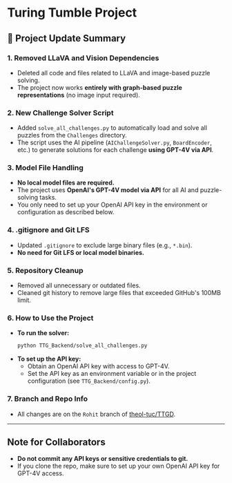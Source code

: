 # Turing Tumble Project

## 📝 Project Update Summary

### 1. Removed LLaVA and Vision Dependencies
- Deleted all code and files related to LLaVA and image-based puzzle solving.
- The project now works **entirely with graph-based puzzle representations** (no image input required).

### 2. New Challenge Solver Script
- Added `solve_all_challenges.py` to automatically load and solve all puzzles from the `Challenges` directory.
- The script uses the AI pipeline (`AIChallengeSolver.py`, `BoardEncoder`, etc.) to generate solutions for each challenge **using GPT-4V via API**.

### 3. Model File Handling
- **No local model files are required.**
- The project uses **OpenAI's GPT-4V model via API** for all AI and puzzle-solving tasks.
- You only need to set up your OpenAI API key in the environment or configuration as described below.

### 4. .gitignore and Git LFS
- Updated `.gitignore` to exclude large binary files (e.g., `*.bin`).
- **No need for Git LFS or local model binaries.**

### 5. Repository Cleanup
- Removed all unnecessary or outdated files.
- Cleaned git history to remove large files that exceeded GitHub's 100MB limit.

### 6. How to Use the Project
- **To run the solver:**  
  ```sh
  python TTG_Backend/solve_all_challenges.py
  ```
- **To set up the API key:**  
  - Obtain an OpenAI API key with access to GPT-4V.
  - Set the API key as an environment variable or in the project configuration (see `TTG_Backend/config.py`).

### 7. Branch and Repo Info
- All changes are on the `Rohit` branch of [theol-tuc/TTGD](https://github.com/theol-tuc/TTGD/tree/Rohit).

---

## Note for Collaborators
- **Do not commit any API keys or sensitive credentials to git.**
- If you clone the repo, make sure to set up your own OpenAI API key for GPT-4V access.
